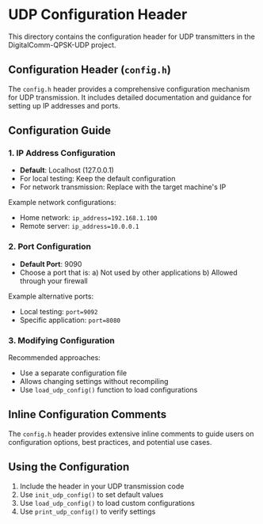 # UDP Configuration Header

This directory contains the configuration header for UDP transmitters in the DigitalComm-QPSK-UDP project.

## Configuration Header (`config.h`)

The `config.h` header provides a comprehensive configuration mechanism for UDP transmission. It includes detailed documentation and guidance for setting up IP addresses and ports.

## Configuration Guide

### 1. IP Address Configuration

- **Default**: Localhost (127.0.0.1)
- For local testing: Keep the default configuration
- For network transmission: Replace with the target machine's IP

Example network configurations:
- Home network: `ip_address=192.168.1.100`
- Remote server: `ip_address=10.0.0.1`

### 2. Port Configuration

- **Default Port**: 9090
- Choose a port that is:
  a) Not used by other applications
  b) Allowed through your firewall

Example alternative ports:
- Local testing: `port=9092`
- Specific application: `port=8080`

### 3. Modifying Configuration

Recommended approaches:
- Use a separate configuration file
- Allows changing settings without recompiling
- Use `load_udp_config()` function to load configurations

## Inline Configuration Comments

The `config.h` header provides extensive inline comments to guide users on configuration options, best practices, and potential use cases.

## Using the Configuration

1. Include the header in your UDP transmission code
2. Use `init_udp_config()` to set default values
3. Use `load_udp_config()` to load custom configurations
4. Use `print_udp_config()` to verify settings
